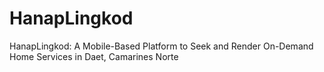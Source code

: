 # HanapLingkod
HanapLingkod: A Mobile-Based Platform to Seek and Render On-Demand Home Services in Daet, Camarines Norte
